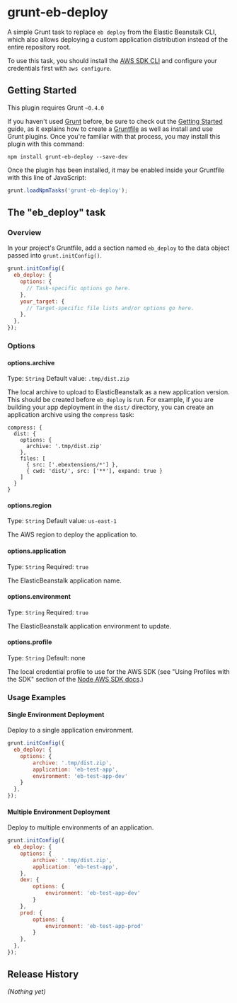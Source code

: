 # grunt-eb-deploy

A simple Grunt task to replace `eb deploy` from the  Elastic Beanstalk CLI, which also allows deploying a
custom application distribution instead of the entire repository root.

To use this task, you should install the [AWS SDK CLI](http://aws.amazon.com/cli/) and configure your credentials
first with `aws configure`.

## Getting Started
This plugin requires Grunt `~0.4.0`

If you haven't used [Grunt](http://gruntjs.com/) before, be sure to check out the [Getting Started](http://gruntjs.com/getting-started) guide, as it explains how to create a [Gruntfile](http://gruntjs.com/sample-gruntfile) as well as install and use Grunt plugins. Once you're familiar with that process, you may install this plugin with this command:

```shell
npm install grunt-eb-deploy --save-dev
```

Once the plugin has been installed, it may be enabled inside your Gruntfile with this line of JavaScript:

```js
grunt.loadNpmTasks('grunt-eb-deploy');
```

## The "eb_deploy" task

### Overview
In your project's Gruntfile, add a section named `eb_deploy` to the data object passed into `grunt.initConfig()`.

```js
grunt.initConfig({
  eb_deploy: {
    options: {
      // Task-specific options go here.
    },
    your_target: {
      // Target-specific file lists and/or options go here.
    },
  },
});
```

### Options

#### options.archive
Type: `String`
Default value: `.tmp/dist.zip`

The local archive to upload to ElasticBeanstalk as a new application version. This should be created
before `eb_deploy` is run. For example, if you are building your app deployment in the `dist/` directory,
you can create an application archive using the `compress` task:

```
compress: {
  dist: {
	options: {
	  archive: '.tmp/dist.zip'
	},
	files: [
	  { src: ['.ebextensions/*'] },
	  { cwd: 'dist/', src: ['**'], expand: true }
	]
  }   
}
```

#### options.region
Type: `String`
Default value: `us-east-1`

The AWS region to deploy the application to.

#### options.application
Type: `String`
Required: `true`

The ElasticBeanstalk application name.

#### options.environment
Type: `String`
Required: `true`

The ElasticBeanstalk application environment to update.

#### options.profile
Type: `String`
Default: none

The local credential profile to use for the AWS SDK (see "Using Profiles with the SDK" section of the
 [Node AWS SDK docs](http://docs.aws.amazon.com/AWSJavaScriptSDK/guide/node-configuring.html).)

### Usage Examples

#### Single Environment Deployment
Deploy to a single application environment.

```js
grunt.initConfig({
  eb_deploy: {
    options: {
		archive: '.tmp/dist.zip',
		application: 'eb-test-app',
		environment: 'eb-test-app-dev'
	}
  },
});
```

#### Multiple Environment Deployment
Deploy to multiple environments of an application.

```js
grunt.initConfig({
  eb_deploy: {
    options: {
		archive: '.tmp/dist.zip',
		application: 'eb-test-app',
	},
	dev: {
		options: {
			environment: 'eb-test-app-dev'
		}
	},
	prod: {
		options: {
			environment: 'eb-test-app-prod'
		}
	},
  },
});
```

## Release History
_(Nothing yet)_
